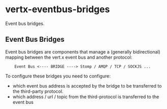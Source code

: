 # vertx-eventbus-bridges

Event bus bridges.

## Event Bus Bridges

Event bus bridges are components that manage a (generally bidirectional) mapping between the vert.x event bus and another protocol:

```
    Event Bus <---- BRIDGE ----> Stomp / AMQP / TCP / SOCKJS ...
```

To configure these bridges you need to configure:

* which event bus address is accepted by the bridge to be transferred to the third-party protocol.
* which address / url / topic from the third-protocol is transferred to the event bus
